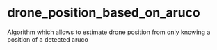 # drone_position_based_on_aruco
Algorithm which allows to estimate drone position from only knowing a position of a detected aruco
